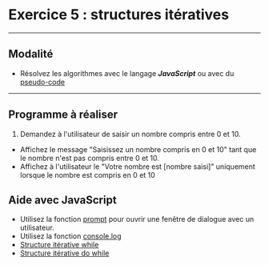 # Exercice 5 : structures itératives

---

## Modalité

- Résolvez les algorithmes avec le langage ***JavaScript*** ou avec du [pseudo-code](https://info.blaisepascal.fr/pseudo-code/)

---

## Programme à réaliser

1. Demandez à l'utilisateur de saisir un nombre compris entre 0 et 10.
- Affichez le message "Saisissez un nombre compris en 0 et 10" tant que le nombre n'est pas compris entre 0 et 10.
- Affichez à l'utilisateur le "Votre nombre est [nombre saisi]" uniquement lorsque le nombre est compris en 0 et 10

## Aide avec JavaScript

- Utilisez la fonction [prompt](https://developer.mozilla.org/fr/docs/Web/API/Window/prompt) pour ouvrir une fenêtre de dialogue avec un utilisateur.
- Utilisez la fonction [console.log](https://developer.mozilla.org/fr/docs/Web/API/console/log_static)
- [Structure itérative while](https://developer.mozilla.org/fr/docs/Web/JavaScript/Reference/Statements/while)
- [Structure itérative do while](https://developer.mozilla.org/fr/docs/Web/JavaScript/Reference/Statements/do...while)
